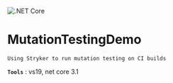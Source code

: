 ![.NET Core](https://github.com/aimenux/MutationTestingDemo/workflows/.NET%20Core/badge.svg)
# MutationTestingDemo
```
Using Stryker to run mutation testing on CI builds
```

**`Tools`** : vs19, net core 3.1